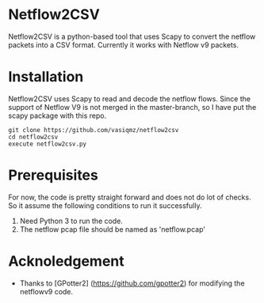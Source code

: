 # Netflow2CSV 
Netflow2CSV is a python-based tool that uses Scapy to convert the netflow packets into a CSV format.
Currently it works with Netflow v9 packets.

# Installation
Netflow2CSV uses Scapy to read and decode the netflow flows. Since the support of Netflow V9 is not merged in the master-branch, so I have put the scapy package with this repo. 
``` 
git clone https://github.com/vasiqmz/netflow2csv
cd netflow2csv
execute netflow2csv.py
```

# Prerequisites
For now, the code is pretty straight forward and does not do lot of checks. So it assume the following conditions to run it successfully.
1. Need Python 3 to run the code.
2. The netflow pcap file should be named as 'netflow.pcap'

# Acknoledgement
* Thanks to [GPotter2] (https://github.com/gpotter2) for modifying the netflowv9 code.
